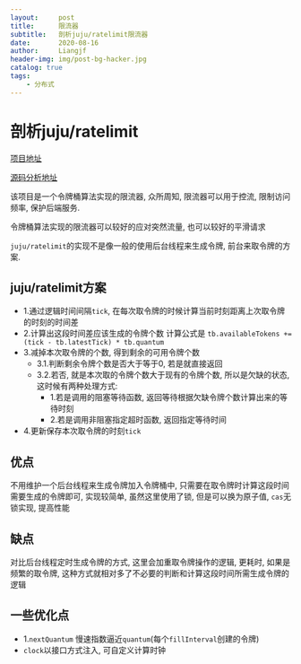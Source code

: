 ```yaml
---
layout:     post                  
title:      限流器
subtitle:   剖析juju/ratelimit限流器
date:       2020-08-16
author:     Liangjf
header-img: img/post-bg-hacker.jpg
catalog: true                      
tags:                       
    - 分布式
---
```


# 剖析juju/ratelimit

[项目地址](https://github.com/juju/ratelimit)

[源码分析地址](https://github.com/liangjfblue/go-cores/tree/master/ratelimit/examples/juju-ralelimit)

该项目是一个令牌桶算法实现的限流器, 众所周知, 限流器可以用于控流, 限制访问频率, 保护后端服务.

令牌桶算法实现的限流器可以较好的应对突然流量, 也可以较好的平滑请求

`juju/ratelimit`的实现不是像一般的使用后台线程来生成令牌, 前台来取令牌的方案. 

## juju/ratelimit方案
- 1.通过逻辑时间间隔`tick`, 在每次取令牌的时候计算当前时刻距离上次取令牌的时刻的时间差
- 2.计算出这段时间差应该生成的令牌个数
	计算公式是 `tb.availableTokens += (tick - tb.latestTick) * tb.quantum`
- 3.减掉本次取令牌的个数, 得到剩余的可用令牌个数
	- 3.1.判断剩余令牌个数是否大于等于0, 若是就直接返回
	- 3.2.若否, 就是本次取的令牌个数大于现有的令牌个数, 所以是欠缺的状态, 这时候有两种处理方式:
		- 1.若是调用的阻塞等待函数, 返回等待根据欠缺令牌个数计算出来的等待时刻
		- 2.若是调用非阻塞指定超时函数, 返回指定等待时间
- 4.更新保存本次取令牌的时刻`tick`

## 优点
不用维护一个后台线程来生成令牌加入令牌桶中, 只需要在取令牌时计算这段时间需要生成的令牌即可, 实现较简单, 虽然这里使用了锁, 但是可以换为原子值,
`cas`无锁实现, 提高性能

## 缺点
对比后台线程定时生成令牌的方式, 这里会加重取令牌操作的逻辑, 更耗时, 如果是频繁的取令牌, 这种方式就相对多了不必要的判断和计算这段时间所需生成令牌的逻辑

## 一些优化点
- 1.`nextQuantum` 慢速指数逼近`quantum`(每个`fillInterval`创建的令牌)
- `clock`以接口方式注入, 可自定义计算时钟
